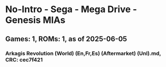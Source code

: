 # No-Intro - Sega - Mega Drive - Genesis MIAs
## Games: 1, ROMs: 1, as of 2025-06-05

### Arkagis Revolution (World) (En,Fr,Es) (Aftermarket) (Unl).md, CRC: cec7f421
